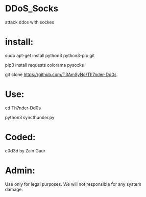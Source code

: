 # DDoS_Socks
attack ddos with sockes

# install:
sudo apt-get install python3 python3-pip git

pip3 install requests colorama pysocks

git clone https://github.com/T3AmSyNc/Th7nder-Dd0s

# Use:
cd Th7nder-Dd0s

python3 syncthunder.py

# Coded:
c0d3d by Zain Gaur

# Admin:
Use only for legal purposes. We will not responsible for any system damage. 

